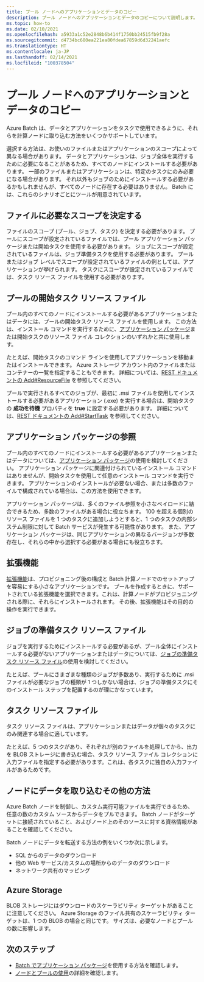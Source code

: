 ```yaml
---
title: プール ノードへのアプリケーションとデータのコピー
description: プール ノードへのアプリケーションとデータのコピーについて説明します。
ms.topic: how-to
ms.date: 02/10/2021
ms.openlocfilehash: a5933a1c52e2848b6b414f1750bb24515fb9f28a
ms.sourcegitcommit: d4734bc680ea221ea80fdea67859d6d32241aefc
ms.translationtype: HT
ms.contentlocale: ja-JP
ms.lasthandoff: 02/14/2021
ms.locfileid: "100378504"
---
```

# <a name="copy-applications-and-data-to-pool-nodes"></a>プール ノードへのアプリケーションとデータのコピー

Azure Batch は、データとアプリケーションをタスクで使用できるように、それらを計算ノードに取り込む方法をいくつかサポートしています。

選択する方法は、お使いのファイルまたはアプリケーションのスコープによって異なる場合があります。 データとアプリケーションは、ジョブ全体を実行するために必要になることがあるため、すべてのノードにインストールする必要があります。 一部のファイルまたはアプリケーションは、特定のタスクにのみ必要になる場合があります。 それ以外もジョブのためにインストールする必要があるかもしれませんが、すべてのノードに存在する必要はありません。 Batch には、これらのシナリオごとにツールが用意されています。

## <a name="determine-the-scope-required-of-a-file"></a>ファイルに必要なスコープを決定する

ファイルのスコープ (プール、ジョブ、タスク) を決定する必要があります。 プールにスコープが設定されているファイルでは、プール アプリケーション パッケージまたは開始タスクを使用する必要があります。 ジョブにスコープが設定されているファイルは、ジョブ準備タスクを使用する必要があります。 プールまたはジョブ レベルでスコープが設定されているファイルの例としては、アプリケーションが挙げられます。 タスクにスコープが設定されているファイルでは、タスク リソース ファイルを使用する必要があります。

## <a name="pool-start-task-resource-files"></a>プールの開始タスク リソース ファイル

プール内のすべてのノードにインストールする必要があるアプリケーションまたはデータには、プールの開始タスク リソース ファイルを使用します。 この方法は、インストール コマンドを実行するために、[アプリケーション パッケージ](batch-application-packages.md)または開始タスクのリソース ファイル コレクションのいずれかと共に使用します。  

たとえば、開始タスクのコマンド ラインを使用してアプリケーションを移動またはインストールできます。 Azure ストレージ アカウント内のファイルまたはコンテナーの一覧を指定することもできます。 詳細については、[REST ドキュメントの Add#ResourceFile](/rest/api/batchservice/pool/add#resourcefile) を参照してください。

プールで実行されるすべてのジョブが、最初に .msi ファイルを使用してインストールする必要があるアプリケーション (.exe) を実行する場合は、開始タスクの **成功を待機** プロパティを **true** に設定する必要があります。 詳細については、[REST ドキュメントの Add#StartTask](/rest/api/batchservice/pool/add#starttask) を参照してください。

## <a name="application-package-references"></a>アプリケーション パッケージの参照

プール内のすべてのノードにインストールする必要があるアプリケーションまたはデータについては、[アプリケーション パッケージ](batch-application-packages.md)の使用を検討してください。 アプリケーション パッケージに関連付けられているインストール コマンドはありませんが、開始タスクを使用して任意のインストール コマンドを実行できます。 アプリケーションのインストールが必要ない場合、または多数のファイルで構成されている場合は、この方法を使用できます。

アプリケーション パッケージは、多くのファイル参照を小さなペイロードに結合できるため、多数のファイルがある場合に役立ちます。 100 を超える個別のリソース ファイルを 1 つのタスクに追加しようとすると、1 つのタスクの内部システム制限に対して Batch サービスが発生する可能性があります。 また、アプリケーション パッケージは、同じアプリケーションの異なるバージョンが多数存在し、それらの中から選択する必要がある場合にも役立ちます。

## <a name="extensions"></a>拡張機能

[拡張機能](create-pool-extensions.md)は、プロビジョニング後の構成と Batch 計算ノードでのセットアップを容易にする小さなアプリケーションです。 プールを作成するときに、サポートされている拡張機能を選択できます。これは、計算ノードがプロビジョニングされる際に、それらにインストールされます。 その後、拡張機能はその目的の操作を実行できます。

## <a name="job-preparation-task-resource-files"></a>ジョブの準備タスク リソース ファイル

ジョブを実行するためにインストールする必要があるが、プール全体にインストールする必要がないアプリケーションまたはデータについては、[ジョブの準備タスク リソース ファイル](./batch-job-prep-release.md)の使用を検討してください。

たとえば、プールにさまざまな種類のジョブが多数あり、実行するために .msi ファイルが必要なジョブの種類が 1 つしかない場合は、ジョブの準備タスクにそのインストール ステップを配置するのが理にかなっています。

## <a name="task-resource-files"></a>タスク リソース ファイル

タスク リソース ファイルは、アプリケーションまたはデータが個々のタスクにのみ関連する場合に適しています。

たとえば、5 つのタスクがあり、それぞれが別のファイルを処理してから、出力を BLOB ストレージに書き込む場合、タスク リソース ファイル コレクションに入力ファイルを指定する必要があります。これは、各タスクに独自の入力ファイルがあるためです。

## <a name="additional-ways-to-get-data-onto-nodes"></a>ノードにデータを取り込むその他の方法

Azure Batch ノードを制御し、カスタム実行可能ファイルを実行できるため、任意の数のカスタム ソースからデータをプルできます。 Batch ノードがターゲットに接続されていること、およびノード上のそのソースに対する資格情報があることを確認してください。

Batch ノードにデータを転送する方法の例をいくつか次に示します。

- SQL からのデータのダウンロード
- 他の Web サービス/カスタムの場所からのデータのダウンロード
- ネットワーク共有のマッピング

## <a name="azure-storage"></a>Azure Storage

BLOB ストレージにはダウンロードのスケーラビリティ ターゲットがあることに注意してください。 Azure Storage のファイル共有のスケーラビリティ ターゲットは、1 つの BLOB の場合と同じです。 サイズは、必要なノードとプールの数に影響します。

## <a name="next-steps"></a>次のステップ

- [Batch でアプリケーション パッケージ](batch-application-packages.md)を使用する方法を確認します。
- [ノードとプールの使用](nodes-and-pools.md)の詳細を確認します。
